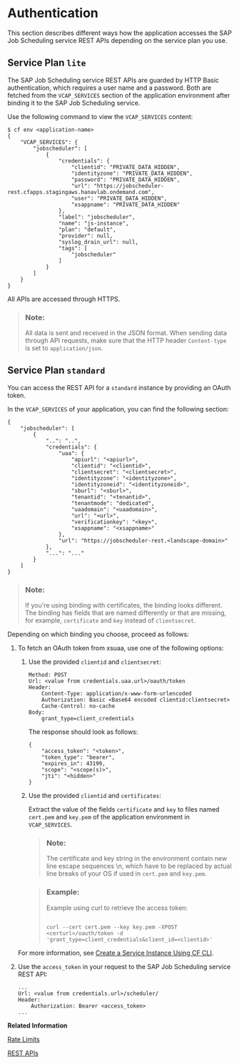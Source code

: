 <!-- loio5dca60bd7b8a4670ab524fcfcb65aafc -->

# Authentication

This section describes different ways how the application accesses the SAP Job Scheduling service REST APIs depending on the service plan you use.



<a name="loio5dca60bd7b8a4670ab524fcfcb65aafc__section_c4y_t43_gvb"/>

## Service Plan `lite`

The SAP Job Scheduling service REST APIs are guarded by HTTP Basic authentication, which requires a user name and a password. Both are fetched from the `VCAP_SERVICES` section of the application environment after binding it to the SAP Job Scheduling service.

Use the following command to view the `VCAP_SERVICES` content:

```
$ cf env <application-name>
{
    "VCAP_SERVICES": {
        "jobscheduler": [
            {
                "credentials": {
                    "clientid": "PRIVATE_DATA_HIDDEN",
                    "identityzone": "PRIVATE_DATA_HIDDEN",
                    "password": "PRIVATE_DATA_HIDDEN",
                    "url": "https://jobscheduler-rest.cfapps.stagingaws.hanavlab.ondemand.com",
                    "user": "PRIVATE_DATA_HIDDEN",
                    "xsappname": "PRIVATE_DATA_HIDDEN"
                },
                "label": "jobscheduler",
                "name": "js-instance",
                "plan": "default",
                "provider": null,
                "syslog_drain_url": null,
                "tags": [
                    "jobscheduler"
                ]
            }
        ]
    }
}
```

All APIs are accessed through HTTPS.

> ### Note:  
> All data is sent and received in the JSON format. When sending data through API requests, make sure that the HTTP header `Content-type` is set to `application/json`.



<a name="loio5dca60bd7b8a4670ab524fcfcb65aafc__section_spd_543_gvb"/>

## Service Plan `standard`

You can access the REST API for a `standard` instance by providing an OAuth token.

In the `VCAP_SERVICES` of your application, you can find the following section:

```
{
    "jobscheduler": [
        {
            "..": "..",
            "credentials": {
                "uaa": {
                    "apiurl": "<apiurl>",
                    "clientid": "<clientid>",
                    "clientsecret": "<clientsecret>",
                    "identityzone": "<identityzone>",
                    "identityzoneid": "<identityzoneid>",
                    "sburl": "<sburl>",
                    "tenantid": "<tenantid>",
                    "tenantmode": "dedicated",
                    "uaadomain": "<uaadomain>",
                    "url": "<url>",
                    "verificationkey": "<key>",
                    "xsappname": "<xsappname>"
                },
                "url": "https://jobscheduler-rest.<landscape-domain>"
            },
            "...": "..."
        }
    ]
}
```

> ### Note:  
> If you're using binding with certificates, the binding looks different. The binding has fields that are named differently or that are missing, for example, `certificate` and `key` instead of `clientsecret`.

Depending on which binding you choose, proceed as follows:

1.  To fetch an OAuth token from xsuaa, use one of the following options:

    1.  Use the provided `clientid` and `clientsecret`:

        ```
        Method: POST
        Url: <value from credentials.uaa.url>/oauth/token
        Header:
            Content-Type: application/x-www-form-urlencoded
            Authorization: Basic <Base64 encoded clientid:clientsecret>
            Cache-Control: no-cache
        Body:
            grant_type=client_credentials
        ```

        The response should look as follows:

        ```
        {
            "access_token": "<token>",
            "token_type": "bearer",
            "expires_in": 43199,
            "scope": "<scope(s)>",
            "jti": "<hidden>"
        }
        ```

    2.  Use the provided `clientid` and `certificates`:

        Extract the value of the fields `certificate` and `key` to files named `cert.pem` and `key.pem` of the application environment in `VCAP_SERVICES`.

        > ### Note:  
        > The certificate and key string in the environment contain new line escape sequences \\n, which have to be replaced by actual line breaks of your OS if used in `cert.pem` and `key.pem`.

        > ### Example:  
        > Example using curl to retrieve the access token:
        > 
        > ```
        > 
        > curl --cert cert.pem --key key.pem -XPOST <certurl>/oauth/token -d 'grant_type=client_credentials&client_id=<clientid>'
        > 
        > ```


    For more information, see [Create a Service Instance Using CF CLI](../30---Getting-Started/create-a-service-instance-using-cf-cli-cb56f9e.md).

2.  Use the `access_token` in your request to the SAP Job Scheduling service REST API:

    ```
    ...
    Url: <value from credentials.url>/scheduler/
    Header:
        Authorization: Bearer <access_token>
    ...
    ```


**Related Information**  


[Rate Limits](rate-limits-a9cb164.md "When you use the SAP Job Scheduling service REST API, rate limits are used to limit the number of requests against the REST API. Requests can be throttled (delayed), and if there is a very high load also denied.")

[REST APIs](rest-apis-3dcd04a.md "SAP Job Scheduling service REST APIs")

